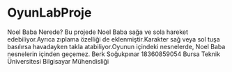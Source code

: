 # OyunLabProje
Noel Baba Nerede?
Bu projede Noel Baba sağa ve sola hareket edebiliyor.Ayrıca zıplama özelliği de eklenmiştir.Karakter sağ veya sol tuşa basılırsa havadayken takla atabiliyor.Oyunun içindeki nesnelerde, Noel Baba nesnelerin içinden geçemez.
Berk Soğukpınar 18360859054 Bursa Teknik Üniversitesi Bilgisayar Mühendisliği
